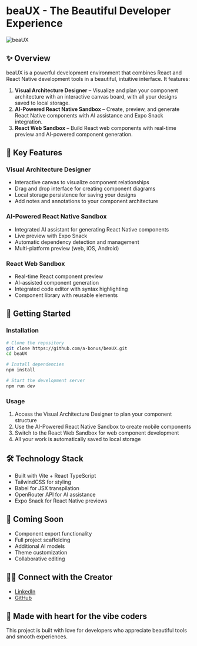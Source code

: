 # beaUX - The Beautiful Developer Experience

![beaUX](https://img.shields.io/badge/status-beta-purple)

## **✨ Overview**
beaUX is a powerful development environment that combines React and React Native development tools in a beautiful, intuitive interface. It features:

1. **Visual Architecture Designer** – Visualize and plan your component architecture with an interactive canvas board, with all your designs saved to local storage.
2. **AI-Powered React Native Sandbox** – Create, preview, and generate React Native components with AI assistance and Expo Snack integration.
3. **React Web Sandbox** – Build React web components with real-time preview and AI-powered component generation.

## **🎨 Key Features**

### **Visual Architecture Designer**
- Interactive canvas to visualize component relationships
- Drag and drop interface for creating component diagrams
- Local storage persistence for saving your designs
- Add notes and annotations to your component architecture

### **AI-Powered React Native Sandbox**
- Integrated AI assistant for generating React Native components
- Live preview with Expo Snack
- Automatic dependency detection and management
- Multi-platform preview (web, iOS, Android)

### **React Web Sandbox**
- Real-time React component preview
- AI-assisted component generation
- Integrated code editor with syntax highlighting
- Component library with reusable elements

## **🚀 Getting Started**

### **Installation**
```bash
# Clone the repository
git clone https://github.com/a-bonus/beaUX.git
cd beaUX

# Install dependencies
npm install

# Start the development server
npm run dev
```

### **Usage**
1. Access the Visual Architecture Designer to plan your component structure
2. Use the AI-Powered React Native Sandbox to create mobile components
3. Switch to the React Web Sandbox for web component development
4. All your work is automatically saved to local storage

## **🛠️ Technology Stack**
- Built with Vite + React TypeScript
- TailwindCSS for styling
- Babel for JSX transpilation
- OpenRouter API for AI assistance
- Expo Snack for React Native previews

## **🔮 Coming Soon**
- Component export functionality
- Full project scaffolding
- Additional AI models
- Theme customization
- Collaborative editing

## **👨‍💻 Connect with the Creator**
- [LinkedIn](https://linkedin.com/in/alainbonus)
- [GitHub](https://github.com/a-bonus)

## **💖 Made with heart for the vibe coders**
This project is built with love for developers who appreciate beautiful tools and smooth experiences.
